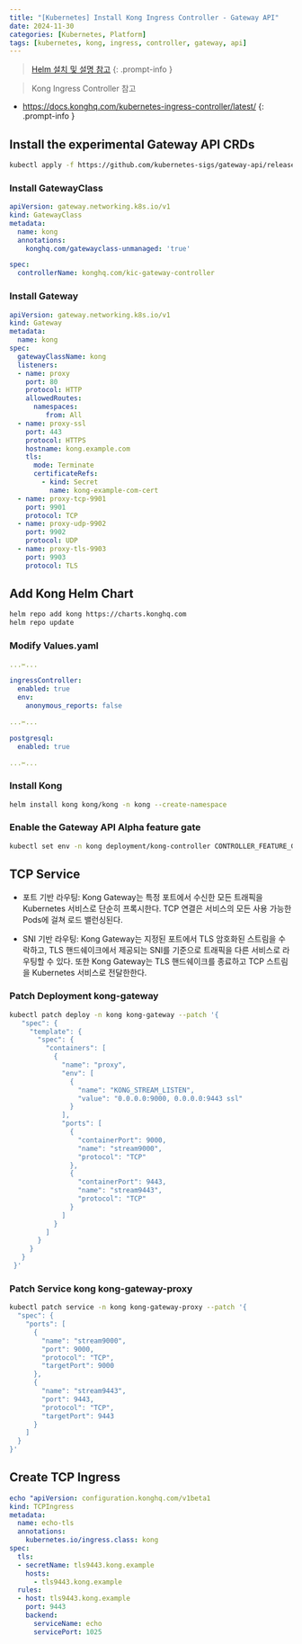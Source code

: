 ```yaml
---
title: "[Kubernetes] Install Kong Ingress Controller - Gateway API"
date: 2024-11-30
categories: [Kubernetes, Platform]
tags: [kubernetes, kong, ingress, controller, gateway, api]
---
```


> [Helm 설치 및 설명 참고](https://kyungryeol-yoon.github.io/posts/kubernetes-helm/)
{: .prompt-info }

> Kong Ingress Controller 참고
- <https://docs.konghq.com/kubernetes-ingress-controller/latest/>
{: .prompt-info }

## Install the experimental Gateway API CRDs

```bash
kubectl apply -f https://github.com/kubernetes-sigs/gateway-api/releases/download/v1.2.1/experimental-install.yaml
```

### Install GatewayClass

```yaml
apiVersion: gateway.networking.k8s.io/v1
kind: GatewayClass
metadata:
  name: kong
  annotations:
    konghq.com/gatewayclass-unmanaged: 'true'

spec:
  controllerName: konghq.com/kic-gateway-controller
```

### Install Gateway

```yaml
apiVersion: gateway.networking.k8s.io/v1
kind: Gateway
metadata:
  name: kong
spec:
  gatewayClassName: kong
  listeners:
  - name: proxy
    port: 80
    protocol: HTTP
    allowedRoutes:
      namespaces:
         from: All
  - name: proxy-ssl
    port: 443
    protocol: HTTPS
    hostname: kong.example.com
    tls:
      mode: Terminate
      certificateRefs:
        - kind: Secret
          name: kong-example-com-cert
  - name: proxy-tcp-9901
    port: 9901
    protocol: TCP
  - name: proxy-udp-9902
    port: 9902
    protocol: UDP
  - name: proxy-tls-9903
    port: 9903
    protocol: TLS
```

## Add Kong Helm Chart

```bash
helm repo add kong https://charts.konghq.com
helm repo update
```

### Modify Values.yaml

```yaml
...✂...

ingressController:
  enabled: true
  env:
    anonymous_reports: false

...✂...

postgresql:
  enabled: true

...✂...
```

### Install Kong

```bash
helm install kong kong/kong -n kong --create-namespace 
```

### Enable the Gateway API Alpha feature gate

```bash
kubectl set env -n kong deployment/kong-controller CONTROLLER_FEATURE_GATES="GatewayAlpha=true" -c ingress-controller
```

## TCP Service

- 포트 기반 라우팅: Kong Gateway는 특정 포트에서 수신한 모든 트래픽을 Kubernetes 서비스로 단순히 프록시한다. TCP 연결은 서비스의 모든 사용 가능한 Pods에 걸쳐 로드 밸런싱된다.

- SNI 기반 라우팅: Kong Gateway는 지정된 포트에서 TLS 암호화된 스트림을 수락하고, TLS 핸드쉐이크에서 제공되는 SNI를 기준으로 트래픽을 다른 서비스로 라우팅할 수 있다. 또한 Kong Gateway는 TLS 핸드쉐이크를 종료하고 TCP 스트림을 Kubernetes 서비스로 전달한한다.

### Patch Deployment kong-gateway

```bash
kubectl patch deploy -n kong kong-gateway --patch '{
   "spec": {
     "template": {
       "spec": {
         "containers": [
           {
             "name": "proxy",
             "env": [
               {
                 "name": "KONG_STREAM_LISTEN",
                 "value": "0.0.0.0:9000, 0.0.0.0:9443 ssl"
               }
             ],
             "ports": [
               {
                 "containerPort": 9000,
                 "name": "stream9000",
                 "protocol": "TCP"
               },
               {
                 "containerPort": 9443,
                 "name": "stream9443",
                 "protocol": "TCP"
               }
             ]
           }
         ]
       }
     }
   }
 }'
```

### Patch Service kong kong-gateway-proxy

```bash
kubectl patch service -n kong kong-gateway-proxy --patch '{
  "spec": {
    "ports": [
      {
        "name": "stream9000",
        "port": 9000,
        "protocol": "TCP",
        "targetPort": 9000
      },
      {
        "name": "stream9443",
        "port": 9443,
        "protocol": "TCP",
        "targetPort": 9443
      }
    ]
  }
}'
```

## Create TCP Ingress

```yaml
echo "apiVersion: configuration.konghq.com/v1beta1
kind: TCPIngress
metadata:
  name: echo-tls
  annotations:
    kubernetes.io/ingress.class: kong
spec:
  tls:
  - secretName: tls9443.kong.example
    hosts:
      - tls9443.kong.example
  rules:
  - host: tls9443.kong.example
    port: 9443
    backend:
      serviceName: echo
      servicePort: 1025
```